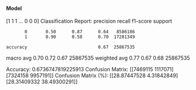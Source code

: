 #### Model
[1 1 1 ... 0 0 0]
Classification Report:
              precision    recall  f1-score   support

           0       0.50      0.87      0.64   8586186
           1       0.90      0.58      0.70  17281349

    accuracy                           0.67  25867535
   macro avg       0.70      0.72      0.67  25867535
weighted avg       0.77      0.67      0.68  25867535

Accuracy: 0.6736747819225913
Confusion Matrix:
[[7469115 1117071]
 [7324158 9957191]]
Confusion Matrix (%):
[[28.87447528  4.31842849]
 [28.31409332 38.49300291]]
